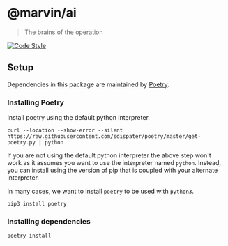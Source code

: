 # @marvin/ai

> The brains of the operation

[![Code Style](https://flat.badgen.net/badge/code%20style/black/000000)](https://github.com/psf/black)

## Setup

Dependencies in this package are maintained by [Poetry](https://poetry.eustace.io).

### Installing Poetry

Install poetry using the default python interpreter.

```shell
curl --location --show-error --silent https://raw.githubusercontent.com/sdispater/poetry/master/get-poetry.py | python
```

If you are not using the default python interpreter the above step won't work
as it assumes you want to use the interpreter named `python`. Instead, you can
install using the version of pip that is coupled with your alternate
interpreter.

In many cases, we want to install `poetry` to be used with `python3`.

```shell
pip3 install poetry
```

### Installing dependencies

```shell
poetry install
```
